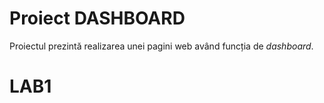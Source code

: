 # Proiect DASHBOARD

Proiectul prezintă realizarea unei pagini web având funcția de _dashboard_.
# LAB1

